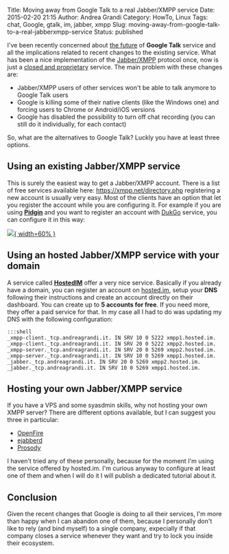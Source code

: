Title: Moving away from Google Talk to a real Jabber/XMPP service
Date: 2015-02-20 21:15
Author: Andrea Grandi
Category: HowTo, Linux
Tags: chat, Google, gtalk, im, jabber, xmpp
Slug: moving-away-from-google-talk-to-a-real-jabberxmpp-service
Status: published

I've been recently concerned about [the
future](https://plus.google.com/+MayurKamat/posts/ETBvtp9VYav) of
**Google Talk** service and all the implications related to recent
changes to the existing service. What has been a nice implementation of
the [Jabber/XMPP](http://en.wikipedia.org/wiki/XMPP) protocol once, now
is just a [closed and
proprietary](https://www.eff.org/deeplinks/2013/05/google-abandons-open-standards-instant-messaging)
service. The main problem with these changes are:

-   Jabber/XMPP users of other services won't be able to talk anymore to
    Google Talk users
-   Google is killing some of their native clients (like the Windows
    one) and forcing users to Chrome or Android/iOS versions
-   Google has disabled the possibility to turn off chat recording (you
    can still do it individually, for each contact)

So, what are the alternatives to Google Talk? Luckly you have at least
three options.

## Using an existing Jabber/XMPP service

This is surely the easiest way to get a Jabber/XMPP account. There is a
list of free services available
here: <https://xmpp.net/directory.php> registering a new account is
usually very easy. Most of the clients have an option that let you
register the account while you are configuring it. For example if you
are using [**Pidgin**](https://www.pidgin.im) and you want to register
an account with
[DukGo](https://duck.co/blog/using-pidgin-with-xmpp-jabber) service, you
can configure it in this way:

[![]({static}/images/2015/02/2_addaccount.png){ width=60% }]({static}/images/2015/02/2_addaccount.png)

## Using an hosted Jabber/XMPP service with your domain

A service called [**HostedIM**](http://hosted.im) offer a very nice
service. Basically if you already have a domain, you can register an
account on [hosted.im](http://hosted.im), setup your **DNS** following
their instructions and create an account directly on their dashboard.
You can create up to **5 accounts for free**. If you need more, they
offer a paid service for that. In my case all I had to do was updating
my DNS with the following configuration:

    :::shell
    _xmpp-client._tcp.andreagrandi.it. IN SRV 10 0 5222 xmpp1.hosted.im.
    _xmpp-client._tcp.andreagrandi.it. IN SRV 20 0 5222 xmpp2.hosted.im.
    _xmpp-server._tcp.andreagrandi.it. IN SRV 20 0 5269 xmpp2.hosted.im.
    _xmpp-server._tcp.andreagrandi.it. IN SRV 10 0 5269 xmpp1.hosted.im.
    _jabber._tcp.andreagrandi.it. IN SRV 20 0 5269 xmpp2.hosted.im.
    _jabber._tcp.andreagrandi.it. IN SRV 10 0 5269 xmpp1.hosted.im.

## Hosting your own Jabber/XMPP service

If you have a VPS and some syasdmin skills, why not hosting your own
XMPP server? There are different options available, but I can suggest
you three in particular:

-   [OpenFire](http://www.igniterealtime.org/projects/openfire/)
-   [ejabberd](https://www.ejabberd.im/)
-   [Prosody](http://prosody.im/)

I haven't tried any of these personally, because for the moment I'm
using the service offered by hosted.im. I'm curious anyway to configure
at least one of them and when I will do it I will publish a dedicated
tutorial about it.

## Conclusion

Given the recent changes that Google is doing to all their services, I'm
more than happy when I can abandon one of them, because I personally
don't like to rely (and bind myself) to a single company, expecially if
that company closes a service whenever they want and try to lock you
inside their ecosystem.
